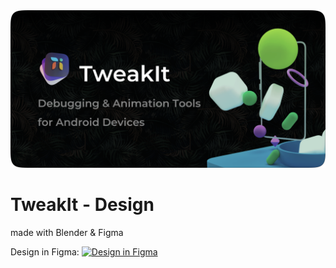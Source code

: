 <img src="https://raw.githubusercontent.com/MartinRGB/TweakIt-Desktop/design/art/hero.png?token=ABVV6ITDI6TJGA3ACMZLD227XNSWG" />

# TweakIt - Design

made with Blender & Figma

Design in Figma:
<a href="https://www.figma.com/file/ZQtmLcv4iLl8S3ecVVHBgm/TweakIt?node-id=0%3A1" target="_blank">
<img src="https://img.shields.io/badge/-Figma%20Link-000?&logo=Figma" alt="Design in Figma" />
</a>
